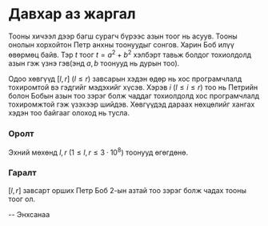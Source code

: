 Давхар аз жаргал
================
Тооны хичээл дээр багш сурагч бүрээс азын тоог нь асуув. Тооны онолын хорхойтон Петр анхны тоонуудыг сонгов. Харин Боб илүү өвөрмөц байв. Тэр $t$ тоог $t = a^2 + b^2$ хэлбэрт тавьж болдог тохиолдолд азын гэж үзнэ гэв(энд $a, b$ тоонууд нь дурын тоо).

Одоо хөвгүүд $[l, r]$ ($l ≤ r$) завсарын хэдэн өдөр нь хос програмчлалд тохиромтой вэ гэдгийг мэдэхийг хүсэв. Хэрэв $i$ ($l ≤ i ≤ r$) тоо нь Петрийн болон Бобын азын тоо зэрэг болж чаддаг тохиолдолд хос програмчлалд тохиромжтой гэж үзэхээр шийдэв. Хөвгүүдэд дараах нөхцөлийг хангах хэдэн тоо байгааг олоход нь тусла.


### Оролт
Эхний мөхөнд  $l, r$ ($1 ≤ l, r ≤ 3·10^8$) тоонууд өгөгдөнө.


### Гаралт
$[l, r]$ завсарт орших Петр Боб 2-ын азтай тоо зэрэг болж чадах тооны тоог ол.

-- Энхсанаа
